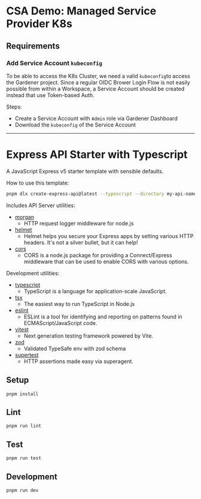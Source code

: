 # CSA Demo: Managed Service Provider K8s

## Requirements

### Add Service Account `kubeconfig`

To be able to access the K8s Cluster, we need a valid `kubeconfig`to access the Gardener project. Since a regular OIDC Brower Login Flow is not easily possible from within a Workspace, a Service Account should be created instead that use Token-based Auth. 

Steps: 
* Create a Service Account with `Admin` role via Gardener Dashboard
* Download the `kubeconfig` of the Service Account

-------------------------

# Express API Starter with Typescript

A JavaScript Express v5 starter template with sensible defaults.

How to use this template:

```sh
pnpm dlx create-express-api@latest --typescript --directory my-api-name
```

Includes API Server utilities:

- [morgan](https://www.npmjs.com/package/morgan)
  - HTTP request logger middleware for node.js
- [helmet](https://www.npmjs.com/package/helmet)
  - Helmet helps you secure your Express apps by setting various HTTP headers. It's not a silver bullet, but it can help!
- [cors](https://www.npmjs.com/package/cors)
  - CORS is a node.js package for providing a Connect/Express middleware that can be used to enable CORS with various options.

Development utilities:

- [typescript](https://www.npmjs.com/package/typescript)
  - TypeScript is a language for application-scale JavaScript.
- [tsx](https://www.npmjs.com/package/tsx)
  - The easiest way to run TypeScript in Node.js
- [eslint](https://www.npmjs.com/package/eslint)
  - ESLint is a tool for identifying and reporting on patterns found in ECMAScript/JavaScript code.
- [vitest](https://www.npmjs.com/package/vitest)
  - Next generation testing framework powered by Vite.
- [zod](https://www.npmjs.com/package/zod)
  - Validated TypeSafe env with zod schema
- [supertest](https://www.npmjs.com/package/supertest)
  - HTTP assertions made easy via superagent.

## Setup

```
pnpm install
```

## Lint

```
pnpm run lint
```

## Test

```
pnpm run test
```

## Development

```
pnpm run dev
```